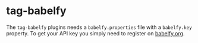 tag-babelfy
===========

The `tag-babelfy` plugins needs a `babelfy.properties` file with a `babelfy.key` property.
To get your API key you simply need to register on [babelfy.org](http://babelfy.org/).